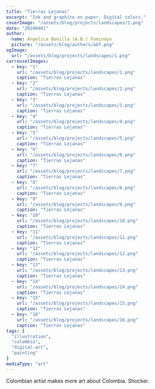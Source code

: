 ```yaml
---
title: "Tierras Lejanas"
excerpt: "Ink and graphite on paper. Digital colors."
coverImage: "/assets/blog/projects/landscapes/1.png"
date: "20240401"
author:
  name: Angelica Bonilla (A.B.) Fominaya
  picture: "/assets/blog/authors/abf.png"
ogImage:
  url: "/assets/blog/projects/landscapes/1.png"
carrouselImages:
  - key: "1"
    url: "/assets/blog/projects/landscapes/1.png"
    caption: "Tierras Lejanas"
  - key: "2"
    url: "/assets/blog/projects/landscapes/2.png"
    caption: "Tierras Lejanas"
  - key: "3"
    url: "/assets/blog/projects/landscapes/3.png"
    caption: "Tierras Lejanas"
  - key: "4"
    url: "/assets/blog/projects/landscapes/4.png"
    caption: "Tierras Lejanas"
  - key: "5"
    url: "/assets/blog/projects/landscapes/5.png"
    caption: "Tierras Lejanas"
  - key: "6"
    url: "/assets/blog/projects/landscapes/6.png"
    caption: "Tierras Lejanas"
  - key: "7"
    url: "/assets/blog/projects/landscapes/7.png"
    caption: "Tierras Lejanas"
  - key: "8"
    url: "/assets/blog/projects/landscapes/8.png"
    caption: "Tierras Lejanas"
  - key: "9"
    url: "/assets/blog/projects/landscapes/9.png"
    caption: "Tierras Lejanas"
  - key: "10"
    url: "/assets/blog/projects/landscapes/10.png"
    caption: "Tierras Lejanas"
  - key: "11"
    url: "/assets/blog/projects/landscapes/11.png"
    caption: "Tierras Lejanas"
  - key: "12"
    url: "/assets/blog/projects/landscapes/12.png"
    caption: "Tierras Lejanas"
  - key: "13"
    url: "/assets/blog/projects/landscapes/13.png"
    caption: "Tierras Lejanas"
  - key: "14"
    url: "/assets/blog/projects/landscapes/14.png"
    caption: "Tierras Lejanas"
  - key: "15"
    url: "/assets/blog/projects/landscapes/15.png"
    caption: "Tierras Lejanas"
  - key: "16"
    url: "/assets/blog/projects/landscapes/16.png"
    caption: "Tierras Lejanas"
tags: [
  "illustration",
  "colombia",
  "digital-art",
  "painting"
]
mediaType: "art"
---
```

Colombian artist makes more art about Colombia. Shocker.